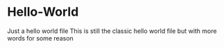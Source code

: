 # Hello-World
Just a hello world file
This is still the classic hello world file but with more words for some reason
